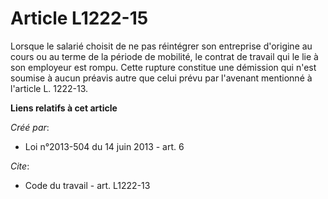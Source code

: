 # Article L1222-15

Lorsque le salarié choisit de ne pas réintégrer son entreprise d'origine au cours ou au terme de la période de mobilité, le
contrat de travail qui le lie à son employeur est rompu. Cette rupture constitue une démission qui n'est soumise à aucun
préavis autre que celui prévu par l'avenant mentionné à l'article L. 1222-13.

**Liens relatifs à cet article**

_Créé par_:

  - Loi n°2013-504 du 14 juin 2013 - art. 6

_Cite_:

  - Code du travail - art. L1222-13
